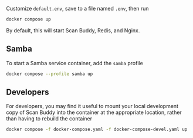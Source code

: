 Customize `default.env`, save to a file named `.env`, then run

```bash
docker compose up
```

By default, this will start Scan Buddy, Redis, and Nginx.

## Samba
To start a Samba service container, add the `samba` profile

```bash
docker compose --profile samba up
```

## Developers
For developers, you may find it useful to mount your local development 
copy of Scan Buddy into the container at the appropriate location, rather 
than having to rebuild the container

```bash
docker compose -f docker-compose.yaml -f docker-compose-devel.yaml up
```


